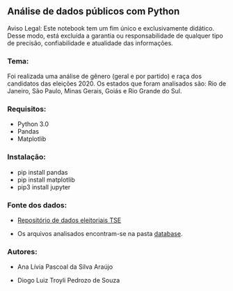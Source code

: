 ## Análise de dados públicos com Python

Aviso Legal: Este notebook tem um fim único e exclusivamente didático. Desse modo, está excluída a garantia ou responsabilidade de qualquer tipo de precisão, 
confiabilidade e atualidade das informações.

### Tema:

Foi realizada uma análise de gênero (geral e por partido) e raça dos candidatos das eleições 2020. Os estados que foram analisados são: Rio de Janeiro, São Paulo, Minas Gerais, Goiás e Rio 
Grande do Sul.

### Requisitos: 


 * Python 3.0
 * Pandas
 * Matplotlib
 
### Instalação:
  
  * pip install pandas
  * pip install matplotlib
  * pip3 install jupyter
  

### Fonte dos dados: 

* [Repositório de dados eleitoriais TSE](https://www.tse.jus.br/eleicoes/estatisticas/repositorio-de-dados-eleitorais-1)

* Os arquivos analisados encontram-se na pasta [database]().

### Autores: 

  * Ana Lívia Pascoal da Silva Araújo
  
  * Diogo Luiz Troyli Pedrozo de Souza 
